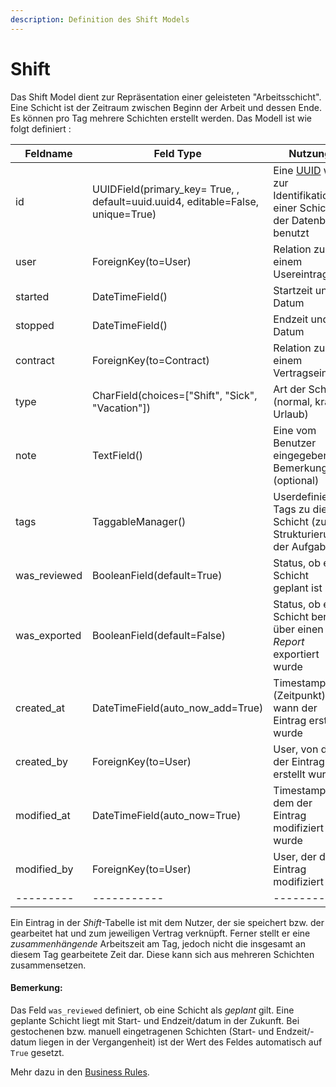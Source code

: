 ```yaml
---
description: Definition des Shift Models
---
```


# Shift

Das Shift Model dient zur Repräsentation einer geleisteten "Arbeitsschicht". Eine Schicht ist der Zeitraum zwischen Beginn der Arbeit und dessen Ende. Es können pro Tag mehrere Schichten erstellt werden. Das Modell ist wie folgt definiert :

|Feldname | Feld Type | Nutzung|
|---------|-----------|--------|
| id      | UUIDField(primary_key= True, , default=uuid.uuid4, editable=False, unique=True) | Eine [UUID](https://de.wikipedia.org/wiki/Universally_Unique_Identifier) wird zur Identifikation einer Schicht in der Datenbank benutzt|
| user    | ForeignKey(to=User) | Relation zu einem Usereintrag |
| started | DateTimeField() | Startzeit und Datum  |
| stopped | DateTimeField() | Endzeit und Datum  |
| contract| ForeignKey(to=Contract) | Relation zu einem Vertragseintrag |
| type    | CharField(choices=\["Shift", "Sick", "Vacation"\]) |  Art der Schicht (normal, krank, Urlaub)  |
| note    | TextField() |  Eine vom Benutzer eingegebene Bemerkung (optional)  |
| tags    | TaggableManager() | Userdefinierte Tags zu dieser Schicht (zur Strukturierung der Aufgaben) |
| was_reviewed | BooleanField(default=True) | Status, ob eine Schicht geplant ist|
| was_exported | BooleanField(default=False) | Status, ob eine Schicht bereits über einen *Report* exportiert wurde |
| created_at | DateTimeField(auto_now_add=True) | Timestamp (Zeitpunkt), wann der Eintrag erstellt wurde    |
| created_by | ForeignKey(to=User) | User, von dem der Eintrag erstellt wurde |
| modified_at | DateTimeField(auto_now=True) |  Timestamp, an dem der Eintrag modifiziert wurde  |
| modified_by | ForeignKey(to=User) | User, der den Eintrag modifiziert hat   |
|---------|-----------|--------|

Ein Eintrag in der *Shift*-Tabelle ist mit dem Nutzer, der sie speichert bzw. der gearbeitet hat und zum jeweiligen Vertrag verknüpft. Ferner stellt er eine *zusammenhängende* Arbeitszeit am Tag, jedoch nicht die insgesamt an diesem Tag gearbeitete Zeit dar. Diese kann sich aus mehreren Schichten zusammensetzen.

#### Bemerkung:

Das Feld `was_reviewed` definiert, ob eine Schicht als *geplant* gilt. Eine geplante Schicht liegt mit Start- und Endzeit/datum in der Zukunft. Bei gestochenen bzw. manuell eingetragenen Schichten (Start- und Endzeit/-datum liegen in der Vergangenheit) ist der Wert des Feldes automatisch auf `True` gesetzt.

Mehr dazu in den [Business Rules](business-rules/shifts.md).
